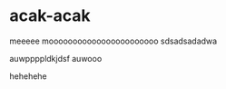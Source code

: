 # acak-acak
meeeee
mooooooooooooooooooooooo
sdsadsadadwa


auwppppldkjdsf auwooo




























hehehehe
